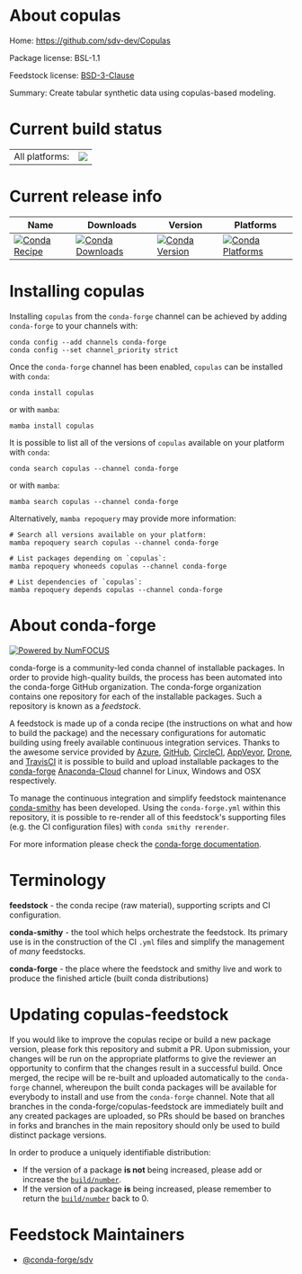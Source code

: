 About copulas
=============

Home: https://github.com/sdv-dev/Copulas

Package license: BSL-1.1

Feedstock license: [BSD-3-Clause](https://github.com/conda-forge/copulas-feedstock/blob/main/LICENSE.txt)

Summary: Create tabular synthetic data using copulas-based modeling.

Current build status
====================


<table><tr><td>All platforms:</td>
    <td>
      <a href="https://dev.azure.com/conda-forge/feedstock-builds/_build/latest?definitionId=14525&branchName=main">
        <img src="https://dev.azure.com/conda-forge/feedstock-builds/_apis/build/status/copulas-feedstock?branchName=main">
      </a>
    </td>
  </tr>
</table>

Current release info
====================

| Name | Downloads | Version | Platforms |
| --- | --- | --- | --- |
| [![Conda Recipe](https://img.shields.io/badge/recipe-copulas-green.svg)](https://anaconda.org/conda-forge/copulas) | [![Conda Downloads](https://img.shields.io/conda/dn/conda-forge/copulas.svg)](https://anaconda.org/conda-forge/copulas) | [![Conda Version](https://img.shields.io/conda/vn/conda-forge/copulas.svg)](https://anaconda.org/conda-forge/copulas) | [![Conda Platforms](https://img.shields.io/conda/pn/conda-forge/copulas.svg)](https://anaconda.org/conda-forge/copulas) |

Installing copulas
==================

Installing `copulas` from the `conda-forge` channel can be achieved by adding `conda-forge` to your channels with:

```
conda config --add channels conda-forge
conda config --set channel_priority strict
```

Once the `conda-forge` channel has been enabled, `copulas` can be installed with `conda`:

```
conda install copulas
```

or with `mamba`:

```
mamba install copulas
```

It is possible to list all of the versions of `copulas` available on your platform with `conda`:

```
conda search copulas --channel conda-forge
```

or with `mamba`:

```
mamba search copulas --channel conda-forge
```

Alternatively, `mamba repoquery` may provide more information:

```
# Search all versions available on your platform:
mamba repoquery search copulas --channel conda-forge

# List packages depending on `copulas`:
mamba repoquery whoneeds copulas --channel conda-forge

# List dependencies of `copulas`:
mamba repoquery depends copulas --channel conda-forge
```


About conda-forge
=================

[![Powered by
NumFOCUS](https://img.shields.io/badge/powered%20by-NumFOCUS-orange.svg?style=flat&colorA=E1523D&colorB=007D8A)](https://numfocus.org)

conda-forge is a community-led conda channel of installable packages.
In order to provide high-quality builds, the process has been automated into the
conda-forge GitHub organization. The conda-forge organization contains one repository
for each of the installable packages. Such a repository is known as a *feedstock*.

A feedstock is made up of a conda recipe (the instructions on what and how to build
the package) and the necessary configurations for automatic building using freely
available continuous integration services. Thanks to the awesome service provided by
[Azure](https://azure.microsoft.com/en-us/services/devops/), [GitHub](https://github.com/),
[CircleCI](https://circleci.com/), [AppVeyor](https://www.appveyor.com/),
[Drone](https://cloud.drone.io/welcome), and [TravisCI](https://travis-ci.com/)
it is possible to build and upload installable packages to the
[conda-forge](https://anaconda.org/conda-forge) [Anaconda-Cloud](https://anaconda.org/)
channel for Linux, Windows and OSX respectively.

To manage the continuous integration and simplify feedstock maintenance
[conda-smithy](https://github.com/conda-forge/conda-smithy) has been developed.
Using the ``conda-forge.yml`` within this repository, it is possible to re-render all of
this feedstock's supporting files (e.g. the CI configuration files) with ``conda smithy rerender``.

For more information please check the [conda-forge documentation](https://conda-forge.org/docs/).

Terminology
===========

**feedstock** - the conda recipe (raw material), supporting scripts and CI configuration.

**conda-smithy** - the tool which helps orchestrate the feedstock.
                   Its primary use is in the construction of the CI ``.yml`` files
                   and simplify the management of *many* feedstocks.

**conda-forge** - the place where the feedstock and smithy live and work to
                  produce the finished article (built conda distributions)


Updating copulas-feedstock
==========================

If you would like to improve the copulas recipe or build a new
package version, please fork this repository and submit a PR. Upon submission,
your changes will be run on the appropriate platforms to give the reviewer an
opportunity to confirm that the changes result in a successful build. Once
merged, the recipe will be re-built and uploaded automatically to the
`conda-forge` channel, whereupon the built conda packages will be available for
everybody to install and use from the `conda-forge` channel.
Note that all branches in the conda-forge/copulas-feedstock are
immediately built and any created packages are uploaded, so PRs should be based
on branches in forks and branches in the main repository should only be used to
build distinct package versions.

In order to produce a uniquely identifiable distribution:
 * If the version of a package **is not** being increased, please add or increase
   the [``build/number``](https://docs.conda.io/projects/conda-build/en/latest/resources/define-metadata.html#build-number-and-string).
 * If the version of a package **is** being increased, please remember to return
   the [``build/number``](https://docs.conda.io/projects/conda-build/en/latest/resources/define-metadata.html#build-number-and-string)
   back to 0.

Feedstock Maintainers
=====================

* [@conda-forge/sdv](https://github.com/conda-forge/sdv/)


